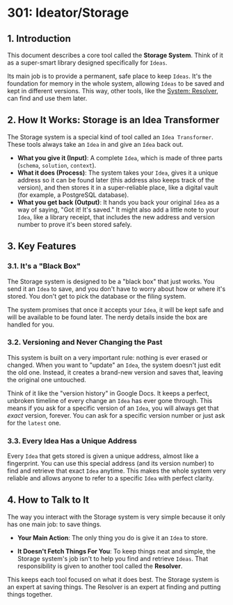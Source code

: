 # 301: Ideator/Storage

## 1. Introduction

This document describes a core tool called the **Storage System**. Think of it as a super-smart library designed specifically for `Ideas`.

Its main job is to provide a permanent, safe place to keep `Ideas`. It's the foundation for memory in the whole system, allowing `Ideas` to be saved and kept in different versions. This way, other tools, like the [System: Resolver](./202_ideator_resolver.md), can find and use them later.

## 2. How It Works: Storage is an Idea Transformer

The Storage system is a special kind of tool called an `Idea Transformer`. These tools always take an `Idea` in and give an `Idea` back out.

- **What you give it (Input)**: A complete `Idea`, which is made of three parts (`schema`, `solution`, `context`).
- **What it does (Process)**: The system takes your `Idea`, gives it a unique address so it can be found later (this address also keeps track of the version), and then stores it in a super-reliable place, like a digital vault (for example, a PostgreSQL database).
- **What you get back (Output)**: It hands you back your original `Idea` as a way of saying, "Got it! It's saved." It might also add a little note to your `Idea`, like a library receipt, that includes the new address and version number to prove it's been stored safely.

## 3. Key Features

### 3.1. It's a "Black Box"

The Storage system is designed to be a "black box" that just works. You send it an `Idea` to save, and you don't have to worry about how or where it's stored. You don't get to pick the database or the filing system.

The system promises that once it accepts your `Idea`, it will be kept safe and will be available to be found later. The nerdy details inside the box are handled for you.

### 3.2. Versioning and Never Changing the Past

This system is built on a very important rule: nothing is ever erased or changed. When you want to "update" an `Idea`, the system doesn't just edit the old one. Instead, it creates a brand-new version and saves that, leaving the original one untouched.

Think of it like the "version history" in Google Docs. It keeps a perfect, unbroken timeline of every change an `Idea` has ever gone through. This means if you ask for a specific version of an `Idea`, you will always get that *exact* version, forever. You can ask for a specific version number or just ask for the `latest` one.

### 3.3. Every Idea Has a Unique Address

Every `Idea` that gets stored is given a unique address, almost like a fingerprint. You can use this special address (and its version number) to find and retrieve that exact `Idea` anytime. This makes the whole system very reliable and allows anyone to refer to a specific `Idea` with perfect clarity.

## 4. How to Talk to It

The way you interact with the Storage system is very simple because it only has one main job: to save things.

- **Your Main Action**: The only thing you do is give it an `Idea` to store.

- **It Doesn't Fetch Things For You**: To keep things neat and simple, the Storage system's job isn't to help you find and retrieve `Ideas`. That responsibility is given to another tool called the **Resolver**. 

This keeps each tool focused on what it does best. The Storage system is an expert at saving things. The Resolver is an expert at finding and putting things together.